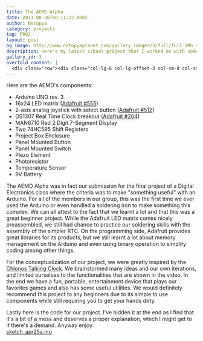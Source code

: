 ```yaml
---
title: The AEMD Alpha
date: 2013-08-26T00:11:22.000Z
author: Netopya
category: projects
tag: PROJ
layout: post
og_image: http://www.netopyaplanet.com/gallery_images/3/full/full_IMG_5781.JPG
description: Here's my latest school project that I worked on with some friends, the Arduino Entertainment Multimedia Device. It's a completely portable Arduino powered LED matrix with a bunch of bells and whistles allowing it to live up to its name. Checkout my video above or continue on for more information and a gallery of shots.
gallery_id: 3
overfold_content: |
  <div class="row"><div class="col-lg-6 col-lg-offset-3 col-sm-8 col-sm-offset-2 col-xs-10 col-xs-offset-1 centered_image"><div class="embed-responsive embed-responsive-4by3"><iframe class="embed-responsive-item" width="480" height="360" src="//www.youtube.com/embed/at5guVKc1LE" frameborder="0" allowfullscreen></iframe></div></div></div><p>Here's my latest school project that I worked on with some friends, the Arduino Entertainment Multimedia Device. It's a completely portable Arduino powered LED matrix with a bunch of bells and whistles allowing it to live up to its name. Checkout my video above or continue on for more information and a gallery of shots.</p>
---
```


<p>Here are the AEMD's components:
<ul>
<li>Arduino UNO rev. 3</li>
<li>16x24 LED matrix (<a href="http://www.adafruit.com/products/555">Adafruit #555</a>)</li>
<li>2-axis analog joystick with select button (<a href="http://www.adafruit.com/products/512">Adafruit #512</a>)</li>
<li>DS1307 Real Time Clock breakout (<a href="http://www.adafruit.com/products/264">Adafruit #264</a>)</li>
<li>MAN6710 Red 2 Digit 7-Segment Display</li>
<li>Two 74HC595 Shift Registers</li>
<li>Project Box Enclosure</li>
<li>Panel Mounted Button</li>
<li>Panel Mounted Switch</li>
<li>Piezo Element</li>
<li>Photoresistor</li>
<li>Temperature Sensor</li>
<li>9V Battery</li>
</ul></p>
<p>The AEMD Alpha was in fact our submission for the final project of a Digital Electronics class where the criteria was to make "something useful" with an Arduino. For all of the members in our group, this was the first time we ever used the Arduino or even handled a soldering iron to make something this complex. We can all attest to the fact that we learnt a lot and that this was a great beginner project. While the Adafruit LED matrix comes nicely preassembled, we still had chance to practice our soldering skills with the assembly of the simpler RTC. On the programming side, Adafruit provides great libraries for its products, but we still learnt a lot about memory management on the Arduino and even using binary operation to simplify coding among other things.</p> 
    <p>For the conceptualization of our project, we were greatly inspired by the <a href="https://code.google.com/p/chlonos/">Chlonos Talking Clock</a>. We brainstormed many ideas and our own iterations, and limited ourselves to the functionalities that are shown in the video. In the end we have a fun, portable, entertainment device that plays our favorites games and also has some useful utilities. We would definitely recommend this project to any beginners due to its simple to use components while still requiring you to get your hands dirty.</p>
<p>Lastly here is the code for our project. I've hidden it at the end as I find that it's a bit of a mess and deserves a proper explanation, which I might get to if there's a demand. Anyway enjoy: </br><a href="http://www.netopyaplanet.com/article_code/sketch_apr25a.ino">sketch_apr25a.ino</a></p>